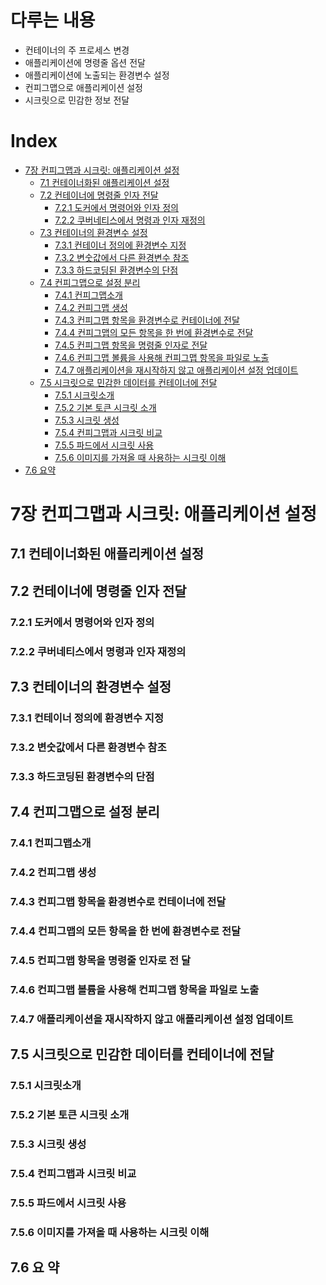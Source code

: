 # 다루는 내용
- 컨테이너의 주 프로세스 변경
- 애플리케이션에 명령줄 옵션 전달
- 애플리케이션에 노출되는 환경변수 설정
- 컨피그맵으로 애플리케이션 설정
- 시크릿으로 민감한 정보 전달


# Index
- [7장 컨피그맵과 시크릿: 애플리케이션 설정](#7장-컨피그맵과-시크릿-애플리케이션-설정)
  - [7.1 컨테이너화된 애플리케이션 설정](#71-컨테이너화된-애플리케이션-설정)
  - [7.2 컨테이너에 명령줄 인자 전달](#72-컨테이너에-명령줄-인자-전달)
    - [7.2.1 도커에서 명령어와 인자 정의](#721-도커에서-명령어와-인자-정의)
    - [7.2.2 쿠버네티스에서 명령과 인자 재정의](#722-쿠버네티스에서-명령과-인자-재정의)
  - [7.3 컨테이너의 환경변수 설정](#73-컨테이너의-환경변수-설정)
    - [7.3.1 컨테이너 정의에 환경변수 지정](#731-컨테이너-정의에-환경변수-지정)
    - [7.3.2 변숫값에서 다른 환경변수 참조](#732-변숫값에서-다른-환경변수-참조)
    - [7.3.3 하드코딩된 환경변수의 단점](#733-하드코딩된-환경변수의-단점)
  - [7.4 컨피그맵으로 설정 분리](#74-컨피그맵으로-설정-분리)
    - [7.4.1 컨피그맵소개](#741-컨피그맵소개)
    - [7.4.2 컨피그맵 생성](#742-컨피그맵-생성)
    - [7.4.3 컨피그맵 항목을 환경변수로 컨테이너에 전달](#743-컨피그맵-항목을-환경변수로-컨테이너에-전달)
    - [7.4.4 컨피그맵의 모든 항목을 한 번에 환경변수로 전달](#744-컨피그맵의-모든-항목을-한-번에-환경변수로-전달)
    - [7.4.5 컨피그맵 항목을 명령줄 인자로 전달](#745-컨피그맵-항목을-명령줄-인자로-전달)
    - [7.4.6 컨피그맵 볼륨을 사용해 컨피그맵 항목을 파일로 노출](#746-컨피그맵-볼륨을-사용해-컨피그맵-항목을-파일로-노출)
    - [7.4.7 애플리케이션을 재시작하지 않고 애플리케이션 설정 업데이트](#747-애플리케이션을-재시작하지-않고-애플리케이션-설정-업데이트)
  - [7.5 시크릿으로 민감한 데이터를 컨테이너에 전달](#75-시크릿으로-민감한-데이터를-컨테이너에-전달)
    - [7.5.1 시크릿소개](#751-시크릿소개)
    - [7.5.2 기본 토큰 시크릿 소개](#752-기본-토큰-시크릿-소개)
    - [7.5.3 시크릿 생성](#753-시크릿-생성)
    - [7.5.4 컨피그맵과 시크릿 비교](#754-컨피그맵과-시크릿-비교)
    - [7.5.5 파드에서 시크릿 사용](#755-파드에서-시크릿-사용)
    - [7.5.6 이미지를 가져올 때 사용하는 시크릿 이해](#756-이미지를-가져올-때-사용하는-시크릿-이해)
- [7.6 요약](#76-요약)


# 7장 컨피그맵과 시크릿: 애플리케이션 설정
## 7.1 컨테이너화된 애플리케이션 설정
## 7.2 컨테이너에 명령줄 인자 전달
### 7.2.1 도커에서 명령어와 인자 정의
### 7.2.2 쿠버네티스에서 명령과 인자 재정의
## 7.3 컨테이너의 환경변수 설정
### 7.3.1 컨테이너 정의에 환경변수 지정
### 7.3.2 변숫값에서 다른 환경변수 참조
### 7.3.3 하드코딩된 환경변수의 단점
## 7.4 컨피그맵으로 설정 분리
### 7.4.1 컨피그맵소개
### 7.4.2 컨피그맵 생성
### 7.4.3 컨피그맵 항목을 환경변수로 컨테이너에 전달
### 7.4.4 컨피그맵의 모든 항목을 한 번에 환경변수로 전달
### 7.4.5 컨피그맵 항목을 명령줄 인자로 전 달
### 7.4.6 컨피그맵 볼륨을 사용해 컨피그맵 항목을 파일로 노출
### 7.4.7 애플리케이션을 재시작하지 않고 애플리케이션 설정 업데이트
## 7.5 시크릿으로 민감한 데이터를 컨테이너에 전달
### 7.5.1 시크릿소개
### 7.5.2 기본 토큰 시크릿 소개
### 7.5.3 시크릿 생성
### 7.5.4 컨피그맵과 시크릿 비교
### 7.5.5 파드에서 시크릿 사용
### 7.5.6 이미지를 가져올 때 사용하는 시크릿 이해
## 7.6 요 약
